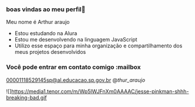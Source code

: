 ### boas vindas ao meu perfil👋

Meu nome é Arthur araujo

- Estou estudando na Alura
- Estou me desenvolvendo na linguagem JavaScript
- Utilizo esse espaço para minha organização e compartilhamento dos meus projetos desenvolvidos

### Você pode entrar em contato comigo :mailbox

00001118529145sp@al.educacao.sp.gov.br
@_thur_araujo_

![]https://media1.tenor.com/m/Wp5lWJFnXm0AAAAC/jesse-pinkman-shhh-breaking-bad.gif
